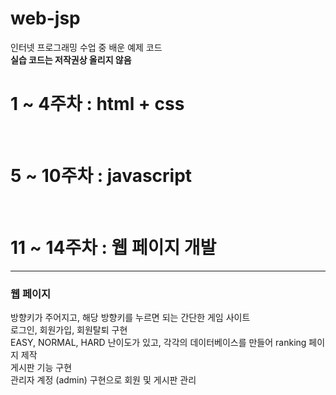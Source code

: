 # web-jsp

인터넷 프로그래밍 수업 중 배운 예제 코드 <br>
<b>실습 코드는 저작권상 올리지 않음</b>

<h1>1 ~ 4주차 : html + css</h1> <br>
<h1>5 ~ 10주차 : javascript</h1> <br>
<h1>11 ~ 14주차 : 웹 페이지 개발</h1>
<hr>
<h3>웹 페이지</h3>
방향키가 주어지고, 해당 방향키를 누르면 되는 간단한 게임 사이트<br>
로그인, 회원가입, 회원탈퇴 구현<br>
EASY, NORMAL, HARD 난이도가 있고, 각각의 데이터베이스를 만들어 ranking 페이지 제작<br>
게시판 기능 구현<br>
관리자 계정 (admin) 구현으로 회원 및 게시판 관리<br>
